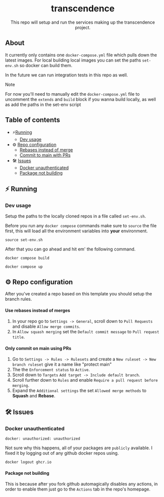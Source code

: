 <div align=center>

# transcendence
This repo will setup and run the services making up the transcendence project.
</div>

## About
It currently only contains one `docker-compose.yml` file which pulls down the latest images.
For local building local images you can set the paths `set-env.sh` so docker can build them.

In the future we can run integration tests in this repo as well.
> [!NOTE]
> For now you'll need to manually edit the `docker-compose.yml` file to uncomment the `extends` and `build` block if you wanna build locally, as well as add the paths in the set-env script

## Table of contents

- ⚡️[Running](#features)
  - [Dev usage](#dev-usage)
- ⚙️ [Repo configuration](#repo-configuration)
  - [Rebases instead of merge](#use-rebases-instead-of-merges)
  - [Commit to main with PRs](#only-commit-on-main-using-prs)
- 🛠️ [Issues](#issues)
  - [Docker unauthenticated](#docker-unauthenticated)
  - [Package not building](#package-not-building)

## ⚡️ Running

### Dev usage
Setup the paths to the locally cloned repos in a file called `set-env.sh`.

Before you run any `docker compose` commands make sure to `source` the file first, this will load all the environment variables into **your** environment.
```
source set-env.sh
```
After that you can go ahead and hit em' the following command.
```
docker compose build
```
```
docker compose up
```


## ⚙️  Repo configuration
After you've created a repo based on this template you should setup the branch rules.
#### Use rebases instead of merges
1. In your repo go to `Settings -> General`, scroll down to `Pull Requests` and disable `Allow merge commits`.
2. In `Allow squash merging` set the `Default commit message` to `Pull request title`.

#### Only commit on main using PRs
1. Go to `Settings -> Rules -> Rulesets` and create a `New ruleset -> New branch ruleset` give it a name like "protect main"
2. The the `Enforcement status` to `Active`.
3. Scroll down to `Targets` `Add target -> Include default branch`.
4. Scroll further down to `Rules` and enable `Require a pull request before merging`.
5. Expand the `Additional settings` the set `Allowed merge methods` to **Squash** and **Rebase**.


## 🛠️ Issues

### Docker unauthenticated
```
docker: unauthorized: unauthorized
```
Not sure why this happens, all of your packages are `publicly` available. I fixed it by logging out of any github docker repos using.
```
docker logout ghcr.io
```

#### Package not building
This is because after you fork github automagically disables any actions, in order to enable them just go to the `Actions` tab in the repo's homepage.

